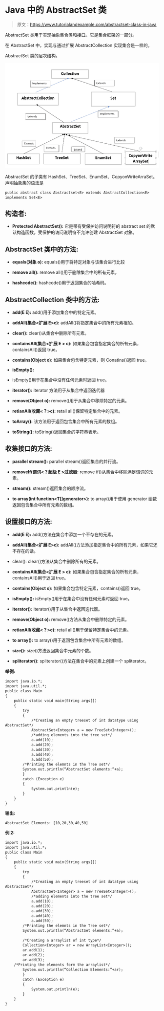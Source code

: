 # Java 中的 AbstractSet 类

> 原文：<https://www.tutorialandexample.com/abstractset-class-in-java>

AbstractSet 类用于实现抽象集合类和接口。它是集合框架的一部分。

在 AbstractSet 中，实现与通过扩展 AbstractCollection 实现集合是一样的。

AbstractSet 类的层次结构。

![AbstractSet Class in Java](img/f2dec0af278cd1922f2817242bb003a8.png)

AbstractSet 的子类有 HashSet、TreeSet、EnumSet、CopyonWriteArraSet。声明抽象集的语法是

```
public abstract class Abstractset<E> extends AbstractCollection<E> implements Set<E>
```

## 构造者:

*   **Protected AbstractSet():**
    它是带有受保护访问说明符的 abstract set 的默认构造函数。受保护的访问说明符不允许创建 AbstractSet 对象。

## AbstractSet 类中的方法:

*   **equals(对象 o):**
    equals()用于将特定对象与该集合进行比较

*   **remove all():**
    remove all()用于删除集合中的所有元素。

*   **hashcode():**
    hashcode()用于返回集合的哈希码。

## AbstractCollection 类中的方法:

*   **add(E E):**
    add()用于添加集合中的特定元素。

*   **addAll(集合<扩展 E>c):**
    addAll()将指定集合中的所有元素相加。

*   **clear():**
    clear()从集合中删除所有元素。

*   **containsAll(集合<扩展 E > c):**
    如果集合包含指定集合的所有元素，containsAll()返回 true。

*   **contains(Object o):**
    如果集合包含特定元素，则 Conatins()返回 true。

*   **isEmpty():**
*   isEmpty()用于在集合中没有任何元素时返回 true。

*   **iterator():**
    iterator 方法用于从集合中返回迭代器

*   **remove(Object o):**
    remove()用于从集合中移除特定的元素。

*   **retianAll(收藏<？>c):**
    retail all()保留特定集合中的元素。

*   **toArray():**
    该方法用于返回包含集合中所有元素的数组。

*   **toString():**
    toString()返回集合的字符串表示。

## 收集接口的方法:

*   **parallel stream():**
    parallel stream()返回集合的并行流。

*   **removeIf(谓词<？超级 E >过滤器:**
    remove if()从集合中移除满足谓词的元素。

*   **stream():**
    stream()返回集合的顺序流。

*   **to array(int function<T[]generator>):**
    to array()用于使用 generator 函数返回包含集合中所有元素的数组。

## 设置接口的方法:

*   **add(E E):**
    add()方法在集合中添加一个不存在的元素。

*   **addAll(集合<扩展 E>c):**
    addAll()方法添加指定集合中的所有元素，如果它还不存在的话。

*   clear():
    clear()方法从集合中删除所有的元素。

*   **containsAll(集合<扩展 E > c):**
    如果集合包含指定集合的所有元素，containsAll()用于返回 true。

*   **contains(Object o):**
    如果集合包含特定元素，contains()返回 true。

*   **isEmpty():**
    isEmpty()用于在集合中没有任何元素时返回 true。

*   **iterator():**
    iterator()用于从集合中返回迭代器。

*   **remove(Object o):**
    remove()方法从集合中删除特定的元素。

*   **retianAll(收藏<？>c):**
    retail all()用于保留特定集合中的元素。

*   **to array():**
    to array()用于返回包含集合中所有元素的数组。

*   **size():**
    size()方法返回集合中元素的个数。

*   **spliterator():**
    spliterator()方法在集合中的元素上创建一个 spliterator。

**举例:**

```
import java.io.*;
import java.util.*;
public class Main
{
	public static void main(String args[])
	{
		try
		{
			/*Creating an empty treeset of int datatype using AbstractSet*/
			AbstractSet<Integer> a = new TreeSet<Integer>();
			/*adding elements into the tree set*/
			a.add(10);
			a.add(20);
			a.add(30);
			a.add(40);
			a.add(50);
		/*Printing the elemnts in the Tree set*/
		System.out.println(“AbstractSet elements:”+a);
		}
		catch (Exception e)
		{
			System.out.println(e);
		}
	}
} 
```

**输出:**

```
AbstractSet Elements: [10,20,30,40,50]
```

**例 2:**

```
import java.io.*;
import java.util.*;
public class Main
{
	public static void main(String args[])
	{
		try
		{
			/*Creating an empty treeset of int datatype using AbstractSet*/
			AbstractSet<Integer> a = new TreeSet<Integer>();
			/*adding elements into the tree set*/
			a.add(10);
			a.add(20);
			a.add(30);
			a.add(40);
			a.add(50);
		/*Printing the elemnts in the Tree set*/
		System.out.println(“AbstractSet elements:”+a);

		/*Creating a arraylist of int type*/
		Collection<Integer> ar = new ArrayList<Integer>();
		ar.add(1);
		ar.add(2);
		ar.add(3);
	/*Printing the elements form the arraylist*/
		System.out.println(“Collection Elements:”+ar);
		}
		catch (Exception e)
		{
			System.out.println(e);
		}
	}
} 
```